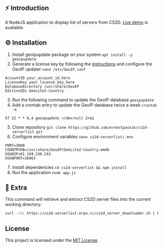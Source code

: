 ## ⚡️ Introduction
A NodeJS application to display list of servers from CS2D. [Live demo](https://cs2d-serverlist.erpa.cc/) is available.

## ⚙️ Installation
1. Install geoipupdate package on your system `apt install -y geoipupdate`
2. Generate a license key by following the [instructions](https://support.maxmind.com/hc/en-us/articles/4407111582235-Generate-a-License-Key) and configure the GeoIP updater `nano /etc/GeoIP.conf`
```
AccountID your_account_id_here
LicenseKey your_license_key_here
DatabaseDirectory /usr/share/GeoIP
EditionIDs GeoLite2-Country
```
3. Run the following command to update the GeoIP database `geoipupdate`
4. Add a crontab entry to update the GeoIP database twice a week `crontab -e`
```
57 22 * * 0,4 geoipupdate >/dev/null 2>&1
``` 
5. Clone repository `git clone https://github.com/ernestpasnik/cs2d-serverlist.git`
6. Configure environment variables `nano cs2d-serverlist/.env`
```env
PORT=3000
COUNTRYDB=/usr/share/GeoIP/GeoLite2-Country.mmdb
USGNIP=81.169.236.243
USGNPORT=36963
```
7. Install dependencies `cd cs2d-serverlist && npm install`
8. Run the application `node app.js`

## 📜 Extra
This command will retrieve and extract CS2D server files into the current working directory:
```bash
curl -sSL https://cs2d-serverlist.erpa.cc/cs2d_server_downloader.sh | bash
```

## License
This project is licensed under the [MIT License](LICENSE).
